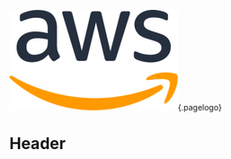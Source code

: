 ![AWS Logo](/uploads/logos/aws-logo.png "AWS Logo"){.pagelogo}

<!-- TITLE: AWS Certified Associate Solutions Architect -->
<!-- SUBTITLE: Notes from training to attain certification -->

# Header